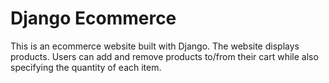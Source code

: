 # Django Ecommerce

This is an ecommerce website built with Django. The website displays products. Users can add and remove products to/from their cart while also specifying the quantity of each item.

<!-- [![alt text](https://github.com/justdjango/django-ecommerce/blob/master/thumbnail.png "Logo")](https://youtu.be/z4USlooVXG0)

[Watch the tutorial series here](https://youtu.be/z4USlooVXG0)

[Become a better Django developer](https://www.justdjango.com) -->
